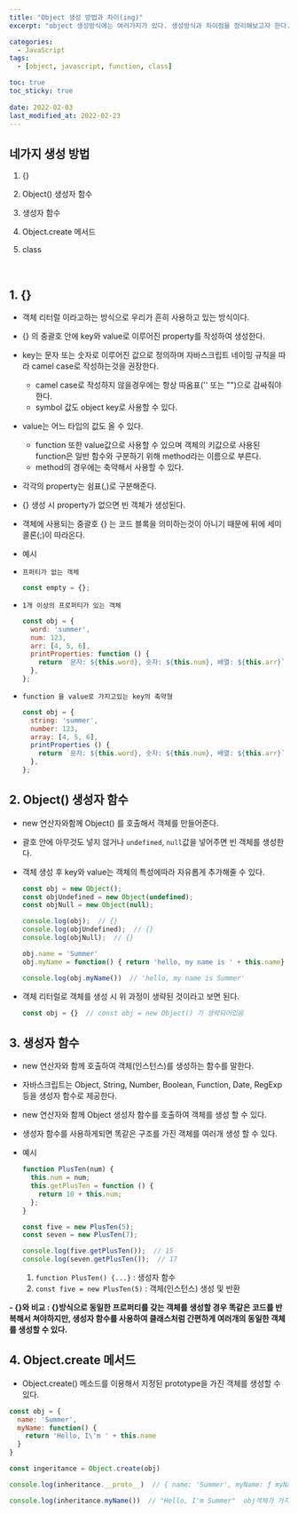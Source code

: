 ```yaml
---
title: "Object 생성 방법과 차이(ing)"
excerpt: "object 생성방식에는 여러가지가 있다. 생성방식과 차이점을 정리해보고자 한다."

categories:
  - JavaScript
tags:
  - [object, javascript, function, class]

toc: true
toc_sticky: true
 
date: 2022-02-03
last_modified_at: 2022-02-23
---
```


## 네가지 생성 방법

1. {}
2. Object() 생성자 함수
3. 생성자 함수
4. Object.create 메서드
5. class

   <!-- udemy(JavaScript: The Advanced Concepts (2022 Update)) > 섹션 6: Object Oriented Programming
   3 ~ 4 => udemy(JavaScript: The Advanced Concepts (2022 Update)) > 102 Object.creat() vs Class -->

<br>

## 1. {}
  - 객체 리터럴 이라고하는 방식으로 우리가 흔히 사용하고 있는 방식이다.
  - {} 의 중괄호 안에 key와 value로 이루어진 property를 작성하여 생성한다.
  - key는 문자 또는 숫자로 이루어진 값으로 정의하며 자바스크립트 네이밍 규칙을 따라 camel case로 작성하는것을 권장한다.
    - camel case로 작성하지 않을경우에는 항상 따옴표('' 또는 "")으로 감싸줘야 한다.
    - symbol 값도 object key로 사용할 수 있다.
  - value는 어느 타입의 값도 올 수 있다.
    - function 또한 value값으로 사용할 수 있으며 객체의 키값으로 사용된 function은 일반 함수와 구분하기 위해 method라는 이름으로 부른다.
    - method의 경우에는 축약해서 사용할 수 있다.
  - 각각의 property는 쉼표(,)로 구분해준다.
  - {} 생성 시 property가 없으면 빈 객체가 생성된다.
  - 객체에 사용되는 중괄호 {} 는 코드 블록을 의미하는것이 아니기 때문에 뒤에 세미콜론(;)이 따라온다.

  - 예시
  - `프퍼티가 없는 객체`
    ```jsx
    const empty = {};
    ```

  - `1개 이상의 프로퍼티가 있는 객체`
    ```jsx
    const obj = {
      word: 'summer',
      num: 123,
      arr: [4, 5, 6],
      printProperties: function () {
        return `문자: ${this.word}, 숫자: ${this.num}, 배열: ${this.arr}`
      },
    };
    ```

  - `function 을 value로 가지고있는 key의 축약형`
    ```jsx
    const obj = {
      string: 'summer',
      number: 123,
      array: [4, 5, 6],
      printProperties () {
        return `문자: ${this.word}, 숫자: ${this.num}, 배열: ${this.arr}`
      },
    };
    ```

## 2. Object() 생성자 함수
  - new 연산자와함께 Object() 를 호출해서 객체를 만들어준다.
  - 괄호 안에 아무것도 넣지 않거나 `undefined`, `null`값을 넣어주면 빈 객체를 생성한다.
  - 객체 생성 후 key와 value는 객체의 특성에따라 자유롭게 추가해줄 수 있다.
    ```js
    const obj = new Object();
    const objUndefined = new Object(undefined);
    const objNull = new Object(null);

    console.log(obj);  // {}
    console.log(objUndefined);  // {}
    console.log(objNull);  // {}

    obj.name = 'Summer'
    obj.myName = function() { return 'hello, my name is ' + this.name}

    console.log(obj.myName())  // 'hello, my name is Summer'
    ```
  
  - 객체 리터럴로 객체를 생성 시 위 과정이 생략된 것이라고 보면 된다.
    ```js
    const obj = {}  // const obj = new Object() 가 생략되어있음
    ```


## 3. 생성자 함수
  - new 연산자와 함께 호출하여 객체(인스턴스)를 생성하는 함수를 말한다.
  - 자바스크립트는 Object, String, Number, Boolean, Function, Date, RegExp 등을 생성자 함수로 제공한다.
  - new 연산자와 함께 Object 생성자 함수를 호출하여 객체를 생성 할 수 있다.
  - 생성자 함수를 사용하게되면 똑같은 구조를 가진 객체를 여러개 생성 할 수 있다.

  - 예시
    ```jsx
    function PlusTen(num) {
      this.num = num;
      this.getPlusTen = function () { 
        return 10 + this.num;
      };
    }

    const five = new PlusTen(5);
    const seven = new PlusTen(7);

    console.log(five.getPlusTen());  // 15
    console.log(seven.getPlusTen());  // 17
    ```
    1. `function PlusTen() {...}` : 생성자 함수
    2. `const five = new PlusTen(5)` : 객체(인스턴스) 생성 및 반환

  **- {}와 비교 : {}방식으로 동일한 프로퍼티를 갖는 객체를 생성할 경우 똑같은 코드를 반복해서 쳐야하지만, 생성자 함수를 사용하여 클래스처럼 간편하게 여러개의 동일한 객체를 생성할 수 있다.**


## 4. Object.create 메서드
  -  Object.create() 메소드를 이용해서 지정된 prototype을 가진 객체를 생성할 수 있다.
  ```js
  const obj = {
    name: 'Summer', 
    myName: function() { 
      return 'Hello, I\'m ' + this.name 
    }
  }

  const ingeritance = Object.create(obj)

  console.log(inheritance.__proto__)  // { name: 'Summer', myName: ƒ myName() }  obj객체의 값들이 ingeritance의 prototype으로 상속되었다.

  console.log(inheritance.myName())  // "Hello, I'm Summer"  obj객체가 가지고 있던 myName()이 inheritance 객체에 상속되어 사용되었다.
  ```